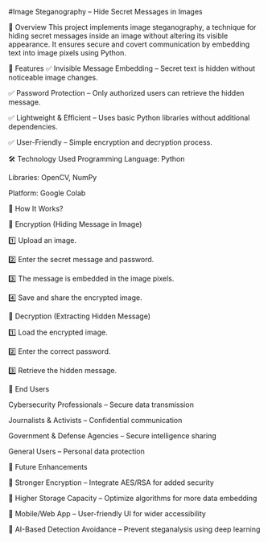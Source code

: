 #Image Steganography – Hide Secret Messages in Images

📌 Overview
This project implements image steganography, a technique for hiding secret messages inside an image without altering its visible appearance. It ensures secure and covert communication by embedding text into image pixels using Python.

🚀 Features
✅ Invisible Message Embedding – Secret text is hidden without noticeable image changes.

✅ Password Protection – Only authorized users can retrieve the hidden message.

✅ Lightweight & Efficient – Uses basic Python libraries without additional dependencies.

✅ User-Friendly – Simple encryption and decryption process.

🛠️ Technology Used
Programming Language: Python

Libraries: OpenCV, NumPy

Platform: Google Colab 

🎯 How It Works?

🔹 Encryption (Hiding Message in Image)

1️⃣ Upload an image.

2️⃣ Enter the secret message and password.

3️⃣ The message is embedded in the image pixels.

4️⃣ Save and share the encrypted image.

🔹 Decryption (Extracting Hidden Message)

1️⃣ Load the encrypted image.

2️⃣ Enter the correct password.

3️⃣ Retrieve the hidden message.

👥 End Users

Cybersecurity Professionals – Secure data transmission

Journalists & Activists – Confidential communication

Government & Defense Agencies – Secure intelligence sharing

General Users – Personal data protection

🔮 Future Enhancements

🔹 Stronger Encryption – Integrate AES/RSA for added security

🔹 Higher Storage Capacity – Optimize algorithms for more data embedding

🔹 Mobile/Web App – User-friendly UI for wider accessibility

🔹 AI-Based Detection Avoidance – Prevent steganalysis using deep learning
